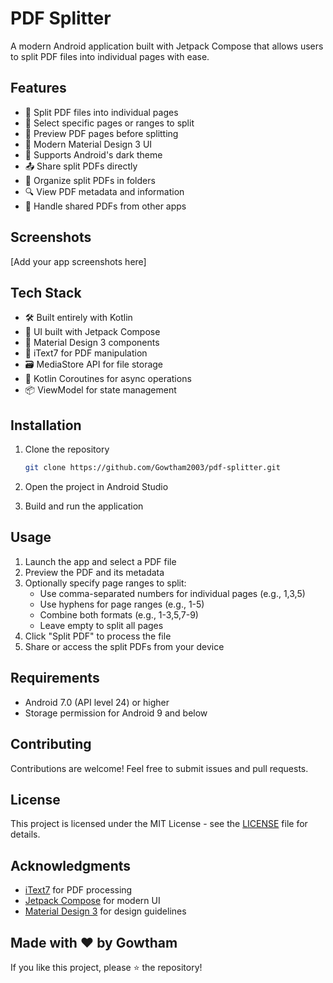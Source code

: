 # PDF Splitter

A modern Android application built with Jetpack Compose that allows users to split PDF files into individual pages with ease.

## Features

- 📄 Split PDF files into individual pages
- 🎯 Select specific pages or ranges to split
- 👀 Preview PDF pages before splitting
- 📱 Modern Material Design 3 UI
- 🌙 Supports Android's dark theme
- 📤 Share split PDFs directly
- 📂 Organize split PDFs in folders
- 🔍 View PDF metadata and information
- 📱 Handle shared PDFs from other apps

## Screenshots

[Add your app screenshots here]

## Tech Stack

- 🛠 Built entirely with Kotlin
- 🎨 UI built with Jetpack Compose
- 📱 Material Design 3 components
- 📄 iText7 for PDF manipulation
- 🗃️ MediaStore API for file storage
- 🔄 Kotlin Coroutines for async operations
- 📦 ViewModel for state management

## Installation

1. Clone the repository
    ```bash
    git clone https://github.com/Gowtham2003/pdf-splitter.git
    ```
2. Open the project in Android Studio

3. Build and run the application

## Usage

1. Launch the app and select a PDF file
2. Preview the PDF and its metadata
3. Optionally specify page ranges to split:
    - Use comma-separated numbers for individual pages (e.g., 1,3,5)
    - Use hyphens for page ranges (e.g., 1-5)
    - Combine both formats (e.g., 1-3,5,7-9)
    - Leave empty to split all pages
4. Click "Split PDF" to process the file
5. Share or access the split PDFs from your device

## Requirements

- Android 7.0 (API level 24) or higher
- Storage permission for Android 9 and below

## Contributing

Contributions are welcome! Feel free to submit issues and pull requests.

## License

This project is licensed under the MIT License - see the [LICENSE](LICENSE) file for details.

## Acknowledgments

- [iText7](https://github.com/itext/itext7) for PDF processing
- [Jetpack Compose](https://developer.android.com/jetpack/compose) for modern UI
- [Material Design 3](https://m3.material.io/) for design guidelines

## Made with ❤️ by Gowtham

If you like this project, please ⭐ the repository!